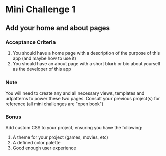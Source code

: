 # Mini Challenge 1

## Add your home and about pages

### Acceptance Criteria
1. You should have a home page with a description of the purpose of this app (and maybe how to use it)
2. You should have an about page with a short blurb or bio about yourself as the developer of this app

### Note
You will need to create any and all necessary views, templates and urlpatterns to power these two pages.
Consult your previous project(s) for reference (all mini challenges are "open book")

### Bonus
Add custom CSS to your project, ensuring you have the following:
1. A theme for your project (games, movies, etc)
2. A defined color palette
3. Good enough user experience
